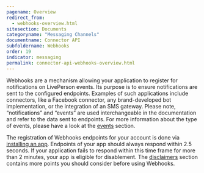```yaml
---
pagename: Overview
redirect_from:
  - webhooks-overview.html
sitesection: Documents
categoryname: "Messaging Channels"
documentname: Connector API
subfoldername: Webhooks
order: 19
indicator: messaging
permalink: connector-api-webhooks-overview.html
---
```


Webhooks are a mechanism allowing your application to register for notifications on LivePerson events. Its purpose is to ensure notifications are sent to the configured endpoints. Examples of such applications include connectors, like a Facebook connector, any brand-developed bot implementation, or the integration of an SMS gateway. Please note, “notifications” and “events” are used interchangeable in the documentation and refer to the data sent to endpoints. For more information about the type of events, please have a look at the [events](connector-api-webhooks-events.html) section.  

The registration of Webhooks endpoints for your account is done via [installing an app](webhooks-configuration.html). Endpoints of your app should always respond within 2.5 seconds. If your application fails to respond within this time frame for more than 2 minutes, your app is eligible for disablement. The [disclaimers](connector-api-webhooks-disclaimers.html) section contains more points you should consider before using Webhooks.
